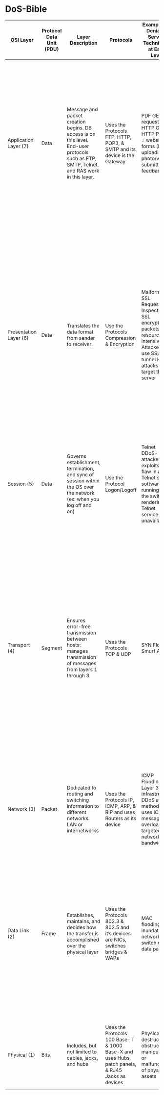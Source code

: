 # DoS-Bible


| OSI Layer| Protocol Data Unit (PDU)|Layer Description|Protocols|Examples of Denial of Service Techniques at Each Level | Potential Impact of DoS Attack|Mitigation Options for Attack Type|
| ------------ | ------------ | ------------ | ------------ | ------------ | ------------ | ------------ |
|Application Layer (7)|Data|Message and packet creation begins. DB access is on this level. End-user protocols such as FTP, SMTP, Telnet, and RAS work in this layer.|Uses the Protocols FTP, HTTP, POP3, & SMTP and its device is the Gateway|PDF GET requests, HTTP GET, HTTP POST, = website forms (login, uploading photo/video, submitting feedback)|Reach resource limits of services Resource starvation|Application monitoring is the practice of monitoring software applications using dedicated set of algorithms, technologies, and approaches to detect zero day and application layer (Layer 7 attacks). Once identified these attacks can be stopped and traced back to a specific source more easily than other types of DDoS attacks.|
|Presentation Layer (6)|Data|Translates the data format from sender to receiver.|Use the Protocols Compression & Encryption|Malformed SSL Requests – Inspecting SSL encryption packets is resource intensive. Attackers use SSL to tunnel HTTP attacks to target the server|The affected systems could stop accepting SSL connections or automatically restart|To mitigate, consider options like offloading the SSL from the origin infrastructure and inspecting the application traffic for signs of attacks traffic or violations of policy at an applications delivery platform (ADP). A good ADP will also ensure that your traffic is then re-encrypted and forwarded back to the origin infrastructure with unencrypted content only ever residing in protected memory on a secure bastion host.
|Session (5)|Data|Governs establishment, termination, and sync of session within the OS over the network (ex: when you log off and on)|Use the Protocol Logon/Logoff|Telnet DDoS-attacker exploits a flaw in a Telnet server software running on the switch, rendering Telnet services unavailable|Prevents administrator from performing switch management functions|Check with your hardware provider to determine if there’s a version update or patch to mitigate the vulnerability|
|Transport (4)|Segment|Ensures error-free transmission between hosts: manages transmission of messages from layers 1 through 3|Uses the Protocols TCP & UDP|SYN Flood, Smurf Attack|Reach bandwidth or connection limits of hosts or networking equipment|DDoS attack blocking, commonly referred to as blackholing, is a method typically used by ISPs to stop a DDoS attack on one of its customers. This approach to block DDoS attacks makes the site in question completely inaccessible to all traffic, both malicious attack traffic and legitimate user traffic. Black holding is typically deployed by the ISP to protect other customers on its network from the adverse effects of DDoS attacks such as slow network performance and disrupted service|
|Network (3)|Packet|Dedicated to routing and switching information to different networks. LAN or internetworks|Uses the Protocols IP, ICMP, ARP, & RIP and uses Routers as its device|ICMP Flooding – A Layer 3 infrastructure DDoS attack method that uses ICMP messages to overload the targeted network’s bandwidth|Can affect available network bandwidth and impose extra load on the firewall|Rate-limit ICMP traffic and prevent the attack from impacting bandwidth and firewall performance
|Data Link (2)|Frame|Establishes, maintains, and decides how the transfer is accomplished over the physical layer|Uses the Protocols 802.3 & 802.5 and it’s devices are NICs, switches bridges & WAPs|MAC flooding – inundates the network switch with data packets|Disrupts the usual sender to recipient flow of data – blasting across all ports|Many advances switches can be configured to limit the number of MAC addresses that can be learned on ports connected to end stations; allow discovered MAC addresses to be authenticated against an authentication, authorization and accounting (AAA) server and subsequently filtered
|Physical (1)|Bits|Includes, but not limited to cables, jacks, and hubs|Uses the Protocols 100 Base-T & 1000 Base-X and uses Hubs, patch panels, & RJ45 Jacks as devices|Physical destruction, obstruction, manipulation, or malfunction of physical assets|Physical assets will become unresponsive and may need to be repaired to increase availability|Practice defense in-depth tactics, use access controls, accountability, and auditing to track and control physical assets

